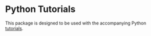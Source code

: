 # Python Tutorials

This package is designed to be used with the accompanying Python [tutorials](https://gopro.github.io/OpenGoPro/tutorials/).
